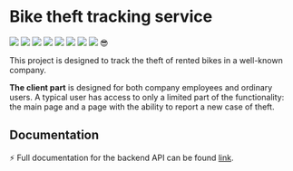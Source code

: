 # Bike theft tracking service

![](https://img.shields.io/npm/v/react?label=React&style=flat-square) ![](https://img.shields.io/npm/v/yup?label=yup&style=flat-square) ![](https://img.shields.io/npm/v/sass?label=sass&style=flat-square) ![](https://img.shields.io/npm/v/react-redux?label=React-redux&style=flat-square) ![](https://img.shields.io/npm/v/formik?label=formik&style=flat-square) ![](https://img.shields.io/npm/v/axios?label=axios&style=flat-square) ![](https://img.shields.io/npm/v/react-router-dom?label=react-router-dom&style=flat-square) ![](https://img.shields.io/npm/v/@mui/material?label=%40mui%2Fmaterial&style=flat-square) :sunglasses:

This project is designed to track the theft of rented bikes in a well-known company.

**The client part** is designed for both company employees and ordinary users. A typical user has access to only a limited part of the functionality: the main page and a page with the ability to report a new case of theft.

## Documentation

⚡ Full documentation for the backend API can be found [link](https://documenter.getpostman.com/view/18055274/UVRAH6XZ). 